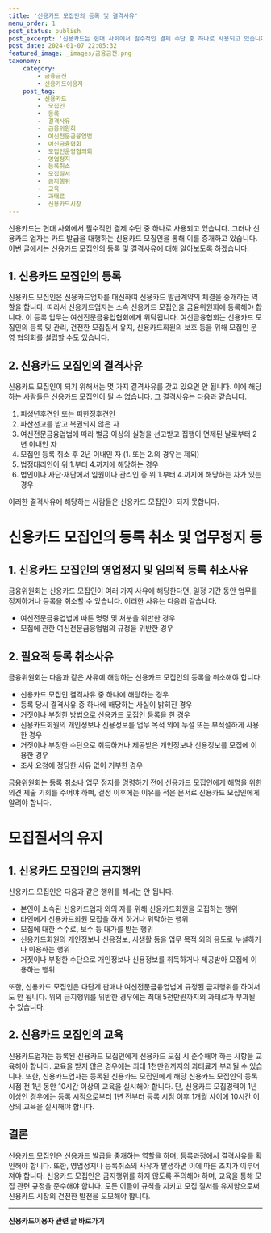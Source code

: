 ```yaml
---
title: '신용카드 모집인의 등록 및 결격사유'
menu_order: 1
post_status: publish
post_excerpt: '신용카드는 현대 사회에서 필수적인 결제 수단 중 하나로 사용되고 있습니다. 그러나 신용카드 업자는 카드 발급을 대행하는 신용카드 모집인을 통해 이를 중개하고 있습니다. 이번 글에서는 신용카드 모집인의 등록 및 결격사유에 대해 알아보도록 하겠습니다.'
post_date: 2024-01-07 22:05:32
featured_image: _images/금융금전.png
taxonomy:
    category:
        - 금융금전
        - 신용카드이용자
    post_tag:
        - 신용카드
        -  모집인
        -  등록
        -  결격사유
        -  금융위원회
        -  여신전문금융업법
        -  여신금융협회
        -  모집인운영협의회
        -  영업정지
        -  등록취소
        -  모집질서
        -  금지행위
        -  교육
        -  과태료
        -  신용카드시장
---
```



신용카드는 현대 사회에서 필수적인 결제 수단 중 하나로 사용되고 있습니다. 그러나 신용카드 업자는 카드 발급을 대행하는 신용카드 모집인을 통해 이를 중개하고 있습니다. 이번 글에서는 신용카드 모집인의 등록 및 결격사유에 대해 알아보도록 하겠습니다.

## 1. 신용카드 모집인의 등록

신용카드 모집인은 신용카드업자를 대신하여 신용카드 발급계약의 체결을 중개하는 역할을 합니다. 따라서 신용카드업자는 소속 신용카드 모집인을 금융위원회에 등록해야 합니다. 이 등록 업무는 여신전문금융업협회에게 위탁됩니다. 여신금융협회는 신용카드 모집인의 등록 및 관리, 건전한 모집질서 유지, 신용카드회원의 보호 등을 위해 모집인 운영 협의회를 설립할 수도 있습니다.

## 2. 신용카드 모집인의 결격사유

신용카드 모집인이 되기 위해서는 몇 가지 결격사유를 갖고 있으면 안 됩니다. 이에 해당하는 사람들은 신용카드 모집인이 될 수 없습니다. 그 결격사유는 다음과 같습니다.

1. 피성년후견인 또는 피한정후견인
2. 파산선고를 받고 복권되지 않은 자
3. 여신전문금융업법에 따라 벌금 이상의 실형을 선고받고 집행이 면제된 날로부터 2년 이내인 자
4. 모집인 등록 취소 후 2년 이내인 자 (1. 또는 2.의 경우는 제외)
5. 법정대리인이 위 1.부터 4.까지에 해당하는 경우
6. 법인이나 사단·재단에서 임원이나 관리인 중 위 1.부터 4.까지에 해당하는 자가 있는 경우

이러한 결격사유에 해당하는 사람들은 신용카드 모집인이 되지 못합니다.

# 신용카드 모집인의 등록 취소 및 업무정지 등

## 1. 신용카드 모집인의 영업정지 및 임의적 등록 취소사유

금융위원회는 신용카드 모집인이 여러 가지 사유에 해당한다면, 일정 기간 동안 업무를 정지하거나 등록을 취소할 수 있습니다. 이러한 사유는 다음과 같습니다.

- 여신전문금융업법에 따른 명령 및 처분을 위반한 경우
- 모집에 관한 여신전문금융업법의 규정을 위반한 경우

## 2. 필요적 등록 취소사유

금융위원회는 다음과 같은 사유에 해당하는 신용카드 모집인의 등록을 취소해야 합니다.

- 신용카드 모집인 결격사유 중 하나에 해당하는 경우
- 등록 당시 결격사유 중 하나에 해당하는 사실이 밝혀진 경우
- 거짓이나 부정한 방법으로 신용카드 모집인 등록을 한 경우
- 신용카드회원의 개인정보나 신용정보를 업무 목적 외에 누설 또는 부적절하게 사용한 경우
- 거짓이나 부정한 수단으로 취득하거나 제공받은 개인정보나 신용정보를 모집에 이용한 경우
- 조사 요청에 정당한 사유 없이 거부한 경우

금융위원회는 등록 취소나 업무 정지를 명령하기 전에 신용카드 모집인에게 해명을 위한 의견 제출 기회를 주어야 하며, 결정 이후에는 이유를 적은 문서로 신용카드 모집인에게 알려야 합니다.

# 모집질서의 유지

## 1. 신용카드 모집인의 금지행위

신용카드 모집인은 다음과 같은 행위를 해서는 안 됩니다.

- 본인이 소속된 신용카드업자 외의 자를 위해 신용카드회원을 모집하는 행위
- 타인에게 신용카드회원 모집을 하게 하거나 위탁하는 행위
- 모집에 대한 수수료, 보수 등 대가를 받는 행위
- 신용카드회원의 개인정보나 신용정보, 사생활 등을 업무 목적 외의 용도로 누설하거나 이용하는 행위
- 거짓이나 부정한 수단으로 개인정보나 신용정보를 취득하거나 제공받아 모집에 이용하는 행위

또한, 신용카드 모집인은 다단계 판매나 여신전문금융업법에 규정된 금지행위를 하여서도 안 됩니다. 위의 금지행위를 위반한 경우에는 최대 5천만원까지의 과태료가 부과될 수 있습니다.

## 2. 신용카드 모집인의 교육

신용카드업자는 등록된 신용카드 모집인에게 신용카드 모집 시 준수해야 하는 사항을 교육해야 합니다. 교육을 받지 않은 경우에는 최대 1천만원까지의 과태료가 부과될 수 있습니다. 또한, 신용카드업자는 등록된 신용카드 모집인에게 해당 신용카드 모집인의 등록 시점 전 1년 동안 10시간 이상의 교육을 실시해야 합니다. 단, 신용카드 모집경력이 1년 이상인 경우에는 등록 시점으로부터 1년 전부터 등록 시점 이후 1개월 사이에 10시간 이상의 교육을 실시해야 합니다.

## 결론

신용카드 모집인은 신용카드 발급을 중개하는 역할을 하며, 등록과정에서 결격사유를 확인해야 합니다. 또한, 영업정지나 등록취소의 사유가 발생하면 이에 따른 조치가 이루어져야 합니다. 신용카드 모집인은 금지행위를 하지 않도록 주의해야 하며, 교육을 통해 모집 관련 규정을 준수해야 합니다. 모든 이들이 규칙을 지키고 모집 질서를 유지함으로써 신용카드 시장의 건전한 발전을 도모해야 합니다.
<!-- wp:separator -->
<hr class="wp-block-separator has-alpha-channel-opacity"/>
<!-- /wp:separator -->

<!-- wp:group {"backgroundColor":"base","layout":{"type":"constrained"}} -->
<div class="wp-block-group has-base-background-color has-background"><!-- wp:paragraph {"align":"center","fontSize":"medium"} -->
<p class="has-text-align-center has-large-font-size"><strong>신용카드이용자 관련 글 바로가기</strong></p>
<!-- /wp:paragraph -->


<!-- wp:latest-posts
{"categories":[{"id":15350,"count":19,"description":"","link":"https://uknowlaw.com/category/%ec%8b%a0%ec%9a%a9%ec%b9%b4%eb%93%9c%ec%9d%b4%ec%9a%a9%ec%9e%90/","name":"신용카드이용자","slug":"신용카드이용자","taxonomy":"category","parent":0,"meta":[],"_links":{"self":[{"href":"https://uknowlaw.com/wp-json/wp/v2/categories/15350"}],"collection":[{"href":"https://uknowlaw.com/wp-json/wp/v2/categories"}],"about":[{"href":"https://uknowlaw.com/wp-json/wp/v2/taxonomies/category"}],"wp:post_type":[{"href":"https://uknowlaw.com/wp-json/wp/v2/posts?categories=15350"}],"curies":[{"name":"wp","href":"https://api.w.org/{rel}","templated":true}]}}],"postsToShow":100,"excerptLength":28,"postLayout":"grid","columns":2,"featuredImageAlign":"left","featuredImageSizeSlug":"large","fontSize":"small"} /--></div>
<!-- /wp:group -->